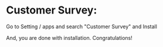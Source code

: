 Customer Survey:
=========================================================

Go to Setting / apps and search "Customer Survey" and Install

And, you are done with installation. Congratulations!
